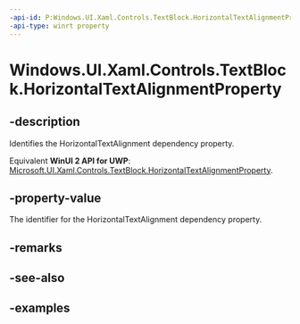 ```yaml
---
-api-id: P:Windows.UI.Xaml.Controls.TextBlock.HorizontalTextAlignmentProperty
-api-type: winrt property
---
```


<!-- Property syntax.
public DependencyProperty HorizontalTextAlignmentProperty { get; }
-->

# Windows.UI.Xaml.Controls.TextBlock.HorizontalTextAlignmentProperty

## -description

Identifies the HorizontalTextAlignment dependency property.

Equivalent **WinUI 2 API for UWP**: [Microsoft.UI.Xaml.Controls.TextBlock.HorizontalTextAlignmentProperty](/windows/winui/api/microsoft.ui.xaml.controls.textblock.horizontaltextalignmentproperty).

## -property-value

The identifier for the HorizontalTextAlignment dependency property.

## -remarks

## -see-also

## -examples


